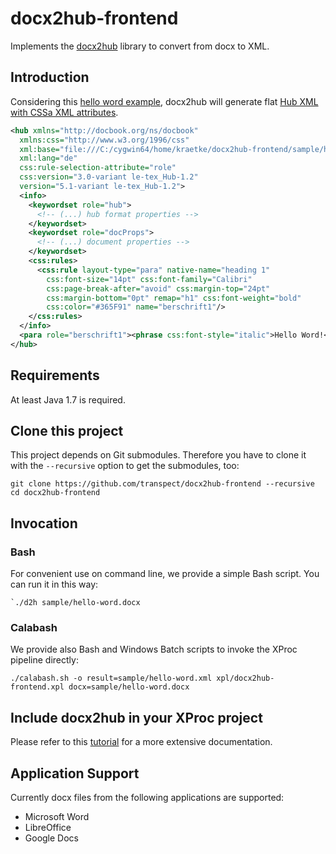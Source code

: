 # docx2hub-frontend
Implements the [docx2hub](https://github.com/transpect/docx2hub) library to convert from docx to XML.

## Introduction

Considering this [hello word example](https://github.com/transpect/docx2hub-frontend/tree/master/sample), docx2hub will generate flat [Hub XML with CSSa XML attributes](http://publishinggeekly.com/wp-content/uploads/2013/01/CSSa.pdf). 

```xml
<hub xmlns="http://docbook.org/ns/docbook" 
  xmlns:css="http://www.w3.org/1996/css"
  xml:base="file:///C:/cygwin64/home/kraetke/docx2hub-frontend/sample/hello-word.hub.xml" 
  xml:lang="de" 
  css:rule-selection-attribute="role"
  css:version="3.0-variant le-tex_Hub-1.2" 
  version="5.1-variant le-tex_Hub-1.2">
  <info>
    <keywordset role="hub">
      <!-- (...) hub format properties -->
    </keywordset>
    <keywordset role="docProps">
      <!-- (...) document properties -->
    </keywordset>
    <css:rules>
      <css:rule layout-type="para" native-name="heading 1" 
        css:font-size="14pt" css:font-family="Calibri" 
        css:page-break-after="avoid" css:margin-top="24pt" 
        css:margin-bottom="0pt" remap="h1" css:font-weight="bold" 
        css:color="#365F91" name="berschrift1"/>
    </css:rules>
  </info>
  <para role="berschrift1"><phrase css:font-style="italic">Hello Word!</phrase></para>
</hub>

```

## Requirements

At least Java 1.7 is required.

## Clone this project

This project depends on Git submodules. Therefore you have to clone it with the `--recursive` option to get the submodules, too:

```
git clone https://github.com/transpect/docx2hub-frontend --recursive
cd docx2hub-frontend
```

## Invocation

### Bash

For convenient use on command line, we provide a simple Bash script. You can run it in this way:
```
`./d2h sample/hello-word.docx
```

### Calabash

We provide also Bash and Windows Batch scripts to invoke the XProc pipeline directly:

```
./calabash.sh -o result=sample/hello-word.xml xpl/docx2hub-frontend.xpl docx=sample/hello-word.docx
```

## Include docx2hub in your XProc project

Please refer to this [tutorial](http://transpect.github.io/getting-started.html) for a more extensive documentation.


## Application Support

Currently docx files from the following applications are supported:

* Microsoft Word
* LibreOffice
* Google Docs
